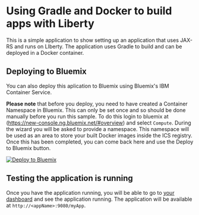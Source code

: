 # Using Gradle and Docker to build apps with Liberty

This is a simple application to show setting up an application that uses JAX-RS and runs on LIberty. The application uses Gradle to build and can be deployed in a Docker container.

## Deploying to Bluemix

You can also deploy this aplication to Bluemix using Bluemix's IBM Container Service.

**Please note** that before you deploy, you need to have created a Container Namespace in Bluemix. This can only be set once and so should be done manually before you run this sample. To do this login to bluemix at (https://new-console.ng.bluemix.net/#overview) and select `Compute`. During the wizard you will be asked to provide a namespace. This namespace will be used as an area to store your built Docker images inside the ICS registry. Once this has been completed, you can come back here and use the Deploy to Bluemix button.

[![Deploy to Bluemix](https://bluemix.net/deploy/button.png)](https://bluemix.net/deploy)

## Testing the application is running

Once you have the application running, you will be able to go to [your dashboard](https://new-console.ng.bluemix.net/dashboard/compute#container) and see the application running. The application will be available at `http://<appName>:9080/myApp`.
